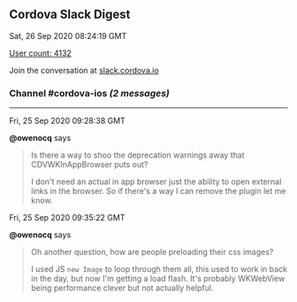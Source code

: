 ## Cordova Slack Digest
Sat, 26 Sep 2020 08:24:19 GMT

[User count: 4132](https://cordova.slack.com/)


Join the conversation at [slack.cordova.io](http://slack.cordova.io/)

### __Channel #cordova-ios__ _(2 messages)_
---

Fri, 25 Sep 2020 09:28:38 GMT

__@owenocq__ says 
> Is there a way to shoo the deprecation warnings away that CDVWKInAppBrowser puts out?
> 
> I don't need an actual in app browser just the ability to open external links in the browser. So if there's a way I can remove the plugin let me know.
> 

Fri, 25 Sep 2020 09:35:22 GMT

__@owenocq__ says 
> Oh another question, how are people preloading their css images?
> 
> I used JS `new Image` to loop through them all, this used to work in back in the day, but now I'm getting a load flash. It's probably WKWebView being performance clever but not actually helpful.
> 
